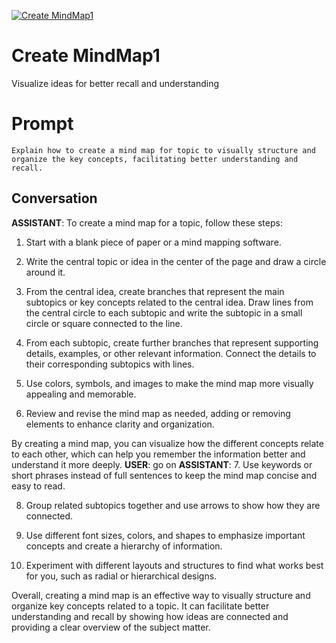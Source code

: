 
[![Create MindMap1](https://flow-prompt-covers.s3.us-west-1.amazonaws.com/icon/futuristic/futu_9.png)]()
# Create MindMap1 
Visualize ideas for better recall and understanding

# Prompt

```
Explain how to create a mind map for topic to visually structure and organize the key concepts, facilitating better understanding and recall.
```

## Conversation

**ASSISTANT**: To create a mind map for a topic, follow these steps:



1. Start with a blank piece of paper or a mind mapping software.

2. Write the central topic or idea in the center of the page and draw a circle around it.

3. From the central idea, create branches that represent the main subtopics or key concepts related to the central idea. Draw lines from the central circle to each subtopic and write the subtopic in a small circle or square connected to the line.

4. From each subtopic, create further branches that represent supporting details, examples, or other relevant information. Connect the details to their corresponding subtopics with lines.

5. Use colors, symbols, and images to make the mind map more visually appealing and memorable.

6. Review and revise the mind map as needed, adding or removing elements to enhance clarity and organization.



By creating a mind map, you can visualize how the different concepts relate to each other, which can help you remember the information better and understand it more deeply.
**USER**: go on
**ASSISTANT**: 7. Use keywords or short phrases instead of full sentences to keep the mind map concise and easy to read.

8. Group related subtopics together and use arrows to show how they are connected.

9. Use different font sizes, colors, and shapes to emphasize important concepts and create a hierarchy of information.

10. Experiment with different layouts and structures to find what works best for you, such as radial or hierarchical designs.



Overall, creating a mind map is an effective way to visually structure and organize key concepts related to a topic. It can facilitate better understanding and recall by showing how ideas are connected and providing a clear overview of the subject matter.


